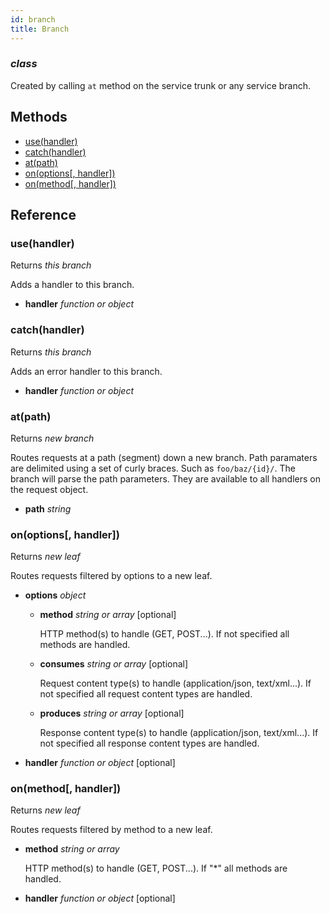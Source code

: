 ```yaml
---
id: branch
title: Branch
---
```


### *class*

Created by calling `at` method on the service trunk or any service branch.



Methods
-------

  - [use(handler)](#usehandler)
  - [catch(handler)](#catchhandler)
  - [at(path)](#atpath)
  - [on(options[, handler])](#onoptions-handler)
  - [on(method[, handler])](#onmethod-handler)


Reference
---------

### use(handler)

Returns *this branch*

Adds a handler to this branch.

  - **handler** *function or object* 


### catch(handler)

Returns *this branch*

Adds an error handler to this branch.

  - **handler** *function or object* 


### at(path)

Returns *new branch*

Routes requests at a path (segment) down a new branch. Path paramaters are delimited using a set of curly braces.
Such as `foo/baz/{id}/`. The branch will parse the path parameters. They are available to all handlers on
the request object.


  - **path** *string* 


### on(options[, handler])

Returns *new leaf*

Routes requests filtered by options to a new leaf.

  - **options** *object* 
    - **method** *string or array* [optional]
  
      HTTP method(s) to handle (GET, POST...). If not specified all methods are handled. 
  
    - **consumes** *string or array* [optional]
  
      Request content type(s) to handle (application/json, text/xml...). If not specified all request content types are handled. 
  
    - **produces** *string or array* [optional]
  
      Response content type(s) to handle (application/json, text/xml...). If not specified all response content types are handled. 
  

  - **handler** *function or object* [optional]


### on(method[, handler])

Returns *new leaf*

Routes requests filtered by method to a new leaf.

  - **method** *string or array* 

    HTTP method(s) to handle (GET, POST...). If &quot;*&quot; all methods are handled.
 

  - **handler** *function or object* [optional]



